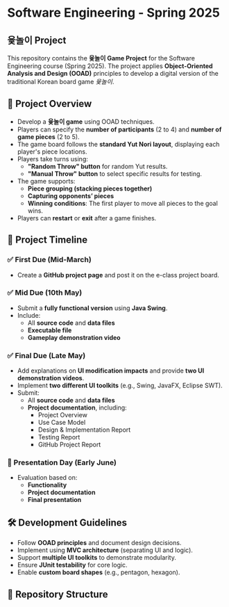 # Software Engineering - Spring 2025  
## 윷놀이 Project  

This repository contains the **윷놀이 Game Project** for the Software Engineering course (Spring 2025). The project applies **Object-Oriented Analysis and Design (OOAD)** principles to develop a digital version of the traditional Korean board game *윷놀이*.  

## 📌 Project Overview  
- Develop a **윷놀이 game** using OOAD techniques.  
- Players can specify the **number of participants** (2 to 4) and **number of game pieces** (2 to 5).  
- The game board follows the **standard Yut Nori layout**, displaying each player's piece locations.  
- Players take turns using:  
  - **"Random Throw" button** for random Yut results.  
  - **"Manual Throw" button** to select specific results for testing.  
- The game supports:  
  - **Piece grouping (stacking pieces together)**  
  - **Capturing opponents’ pieces**  
  - **Winning conditions**: The first player to move all pieces to the goal wins.  
- Players can **restart** or **exit** after a game finishes.  

## 📅 Project Timeline  
### ✅ First Due (Mid-March)  
- Create a **GitHub project page** and post it on the e-class project board.  

### ✅ Mid Due (10th May)  
- Submit a **fully functional version** using **Java Swing**.  
- Include:  
  - All **source code** and **data files**  
  - **Executable file**  
  - **Gameplay demonstration video**  

### ✅ Final Due (Late May)  
- Add explanations on **UI modification impacts** and provide **two UI demonstration videos**.  
- Implement **two different UI toolkits** (e.g., Swing, JavaFX, Eclipse SWT).  
- Submit:  
  - All **source code** and **data files**  
  - **Project documentation**, including:  
    - Project Overview  
    - Use Case Model  
    - Design & Implementation Report  
    - Testing Report  
    - GitHub Project Report  

### 🎤 Presentation Day (Early June)  
- Evaluation based on:  
  - **Functionality**  
  - **Project documentation**  
  - **Final presentation**  

## 🛠 Development Guidelines  
- Follow **OOAD principles** and document design decisions.  
- Implement using **MVC architecture** (separating UI and logic).  
- Support **multiple UI toolkits** to demonstrate modularity.  
- Ensure **JUnit testability** for core logic.  
- Enable **custom board shapes** (e.g., pentagon, hexagon).  

## 📂 Repository Structure  
